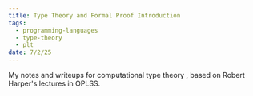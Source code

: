 ```yaml
---
title: Type Theory and Formal Proof Introduction
tags:
  - programming-languages
  - type-theory
  - plt
date: 7/2/25
---
```


My notes and writeups for computational type theory , based on Robert Harper's lectures in OPLSS.


